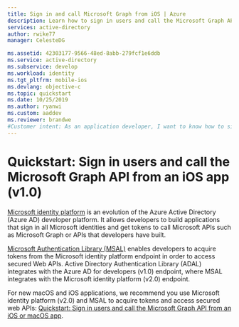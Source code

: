 ```yaml
---
title: Sign in and call Microsoft Graph from iOS | Azure
description: Learn how to sign in users and call the Microsoft Graph API from my iOS app.
services: active-directory
author: rwike77
manager: CelesteDG

ms.assetid: 42303177-9566-48ed-8abb-279fcf1e6ddb
ms.service: active-directory
ms.subservice: develop
ms.workload: identity
ms.tgt_pltfrm: mobile-ios
ms.devlang: objective-c
ms.topic: quickstart
ms.date: 10/25/2019
ms.author: ryanwi
ms.custom: aaddev
ms.reviewer: brandwe
#Customer intent: As an application developer, I want to know how to sign in users and call the Microsoft Graph API from my iOS app.
---
```


# Quickstart: Sign in users and call the Microsoft Graph API from an iOS app (v1.0)

[Microsoft identity platform](v2-overview.md) is an evolution of the Azure Active Directory (Azure AD) developer platform. It allows developers to build applications that sign in all Microsoft identities and get tokens to call Microsoft APIs such as Microsoft Graph or APIs that developers have built.

[Microsoft Authentication Library (MSAL)](msal-overview.md) enables developers to acquire tokens from the Microsoft identity platform endpoint in order to access secured Web APIs. Active Directory Authentication Library (ADAL) integrates with the Azure AD for developers (v1.0) endpoint, where MSAL integrates with the Microsoft identity platform (v2.0) endpoint.

For new macOS and iOS applications, we recommend you use Microsoft identity platform (v2.0) and MSAL to acquire tokens and access secured web APIs: [Quickstart: Sign in users and call the Microsoft Graph API from an iOS or macOS app](quickstart-v2-ios.md).
